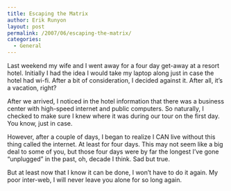 ```yaml
---
title: Escaping the Matrix
author: Erik Runyon
layout: post
permalink: /2007/06/escaping-the-matrix/
categories:
  - General
---
```

Last weekend my wife and I went away for a four day get-away at a resort hotel. Initially I had the idea I would take my laptop along just in case the hotel had wi-fi. After a bit of consideration, I decided against it. After all, it’s a vacation, right?<!-- more -->

After we arrived, I noticed in the hotel information that there was a business center with high-speed internet and public computers. So naturally, I checked to make sure I knew where it was during our tour on the first day. You know, just in case.

However, after a couple of days, I began to realize I CAN live without this thing called the internet. At least for four days. This may not seem like a big deal to some of you, but those four days were by far the longest I’ve gone “unplugged” in the past, oh, decade I think. Sad but true.

But at least now that I know it can be done, I won’t have to do it again. My poor inter-web, I will never leave you alone for so long again.